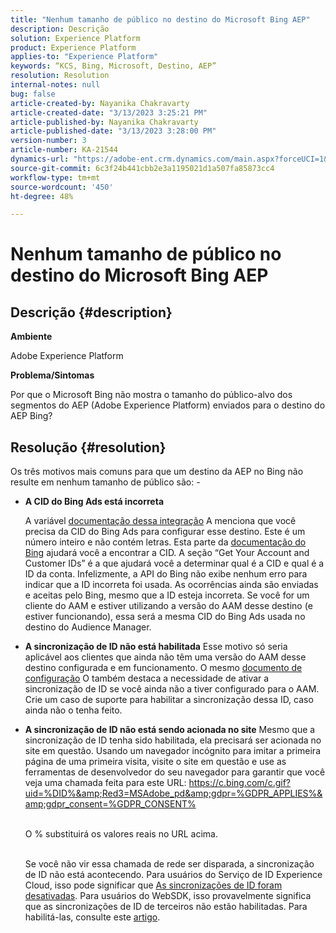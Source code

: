 ```yaml
---
title: "Nenhum tamanho de público no destino do Microsoft Bing AEP"
description: Descrição
solution: Experience Platform
product: Experience Platform
applies-to: "Experience Platform"
keywords: “KCS, Bing, Microsoft, Destino, AEP”
resolution: Resolution
internal-notes: null
bug: false
article-created-by: Nayanika Chakravarty
article-created-date: "3/13/2023 3:25:21 PM"
article-published-by: Nayanika Chakravarty
article-published-date: "3/13/2023 3:28:00 PM"
version-number: 3
article-number: KA-21544
dynamics-url: "https://adobe-ent.crm.dynamics.com/main.aspx?forceUCI=1&pagetype=entityrecord&etn=knowledgearticle&id=dd88ec42-b3c1-ed11-83ff-6045bd0065b6"
source-git-commit: 6c3f24b441cbb2e3a1195021d1a507fa85873cc4
workflow-type: tm+mt
source-wordcount: '450'
ht-degree: 48%

---
```


# Nenhum tamanho de público no destino do Microsoft Bing AEP

## Descrição {#description}


<b>Ambiente</b>

Adobe Experience Platform

<b>Problema/Sintomas</b>

Por que o Microsoft Bing não mostra o tamanho do público-alvo dos segmentos do AEP (Adobe Experience Platform) enviados para o destino do AEP Bing?


## Resolução {#resolution}


Os três motivos mais comuns para que um destino da AEP no Bing não resulte em nenhum tamanho de público são: -

- <b>A CID do Bing Ads está incorreta</b>

   A variável [documentação dessa integração](https://experienceleague.adobe.com/docs/experience-platform/destinations/catalog/advertising/bing.html?lang=pt-BR) A menciona que você precisa da CID do Bing Ads para configurar esse destino. Este é um número inteiro e não<b> </b>contém letras. Esta parte da [documentação do Bing](https://learn.microsoft.com/pt-br/advertising/guides/get-started?view=bingads-13) ajudará você a encontrar a CID. A seção “Get Your Account and Customer IDs” é a que ajudará você a determinar qual é a CID e qual é a ID da conta.
Infelizmente, a API do Bing não exibe nenhum erro para indicar que a ID incorreta foi usada. As ocorrências ainda são enviadas e aceitas pelo Bing, mesmo que a ID esteja incorreta. Se você for um cliente do AAM e estiver utilizando a versão do AAM desse destino (e estiver funcionando), essa será a mesma CID do Bing Ads usada no destino do Audience Manager.
- <b>A sincronização de ID não está habilitada</b>    Esse motivo só seria aplicável aos clientes que ainda não têm uma versão do AAM desse destino configurada e em funcionamento. O mesmo [documento de configuração](https://experienceleague.adobe.com/docs/experience-platform/destinations/catalog/advertising/bing.html?lang=pt-BR) O também destaca a necessidade de ativar a sincronização de ID se você ainda não a tiver configurado para o AAM. Crie um caso de suporte para habilitar a sincronização dessa ID, caso ainda não o tenha feito.
- <b>A sincronização de ID não está sendo acionada no site</b>
Mesmo que a sincronização de ID tenha sido habilitada, ela precisará ser acionada no site em questão. Usando um navegador incógnito para imitar a primeira página de uma primeira visita, visite o site em questão e use as ferramentas de desenvolvedor do seu navegador para garantir que você veja uma chamada feita para este URL: https://c.bing.com/c.gif?uid=%DID%&amp;Red3=MSAdobe_pd&amp;gdpr=%GDPR_APPLIES%&amp;gdpr_consent=%GDPR_CONSENT%


   <br>    O % substituirá os valores reais no URL acima.


   <br>    Se você não vir essa chamada de rede ser disparada, a sincronização de ID não está acontecendo. Para usuários do Serviço de ID Experience Cloud, isso pode significar que [As sincronizações de ID foram desativadas](https://experienceleague.adobe.com/docs/id-service/using/id-service-api/configurations/disableidsync.html?lang=pt-BR). Para usuários do WebSDK, isso provavelmente significa que as sincronizações de ID de terceiros não estão habilitadas. Para habilitá-las, consulte este [artigo](https://experienceleague.adobe.com/docs/experience-cloud-kcs/kbarticles/KA-20248.html?lang=pt-BR).

